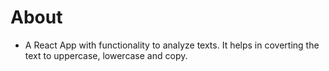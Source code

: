 # About
- A React App with functionality to analyze texts. It helps in coverting the text to uppercase, lowercase and copy. 
